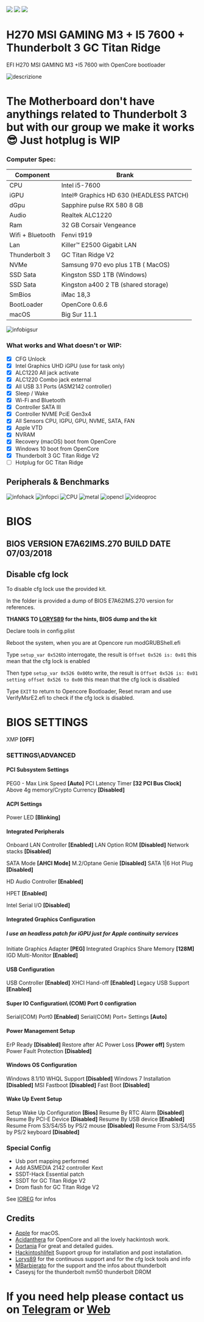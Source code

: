 [![](https://img.shields.io/badge/Telegram-HackintoshLifeIT-informational?style=flat&logo=telegram&logoColor=white&color=5fb659)](https://t.me/HackintoshLife_it)
[![](https://img.shields.io/badge/Facebook-HackintoshLifeIT-informational?style=flat&logo=facebook&logoColor=white&color=3a4dc9)](https://www.facebook.com/hackintoshlife/)
[![](https://img.shields.io/badge/Instagram-HackintoshLifeIT-informational?style=flat&logo=instagram&logoColor=white&color=8a178a)](https://www.instagram.com/hackintoshlife.it_official/)

# H270 MSI GAMING M3 + I5 7600 + Thunderbolt 3 GC Titan Ridge

EFI H270 MSI GAMING M3 +I5 7600 with OpenCore bootloader

![descrizione](./Infos/pc.png)

# The Motherboard don't have anythings related to Thunderbolt 3 but with our group we make it works :sunglasses: Just hotplug is WIP

### Computer Spec:

| Component        | Brank                                  |
| ---------------- | ---------------------------------------|
| CPU              | Intel i5-7600                          |
| iGPU             | Intel® Graphics HD 630 (HEADLESS PATCH)|
| dGpu             | Sapphire pulse RX 580 8 GB             |
| Audio            | Realtek ALC1220                        |
| Ram              | 32 GB Corsair Vengeance                |
| Wifi + Bluetooth | Fenvi t919                             |
| Lan              | Killer™ E2500 Gigabit LAN              |
| Thunderbolt 3    | GC Titan Ridge V2                      |
| NVMe             | Samsung 970 evo plus 1TB ( MacOS)      |
| SSD Sata         | Kingston SSD 1TB (Windows)             |
| SSD Sata         | Kingston a400 2 TB (shared storage)    |
| SmBios           | iMac 18,3                              |
| BootLoader       | OpenCore 0.6.6                         |
| macOS            | Big Sur 11.1                           |



![infobigsur](./Infos/infomac.png)


### What works and What doesn't or WIP:

- [x] CFG Unlock
- [x] Intel Graphics UHD iGPU (use for task only)
- [x] ALC1220 All jack activate
- [x] ALC1220 Combo jack external
- [x] All USB 3.1 Ports (ASM2142 controller)
- [x] Sleep / Wake
- [x] Wi-Fi and Bluetooth
- [x] Controller SATA III
- [x] Controller NVME PciE Gen3x4 
- [x] All Sensors CPU, IGPU, GPU, NVME, SATA, FAN
- [x] Apple VTD
- [x] NVRAM
- [x] Recovery (macOS) boot from OpenCore
- [x] Windows 10 boot from OpenCore
- [x] Thunderbolt 3 GC Titan Ridge V2
- [ ] Hotplug for GC Titan Ridge

## Peripherals & Benchmarks

![infohack](./Infos/peripherals.png)
![infopci](./Infos/TB.png)
![CPU](./Infos/cputest.jpg)
![metal](./Infos/metal.jpg)
![opencl](./Infos/opencl.jpg)
![videoproc](./Infos/videoproc.png)

# BIOS
## BIOS VERSION E7A62IMS.270 BUILD DATE 07/03/2018

## Disable cfg lock

To disable cfg lock use the provided kit.

In the folder is provided a dump of BIOS E7A62IMS.270 version for references. 

**THANKS TO [LORYS89](https://github.com/Lorys89) for the hints, BIOS dump and the kit**

Declare tools in config.plist

Reboot the system, when you are at Opencore run modGRUBShell.efi


Type `setup_var 0x526`to interrogate, the result is `Offset 0x526 is: 0x01` this mean that the cfg lock is enabled

Then type `setup_var 0x526 0x00`to write, the result is `Offset 0x526 is: 0x01 setting offset 0x526 to 0x00` this mean that the cfg lock is disabled

Type `EXIT` to return to Opencore Bootloader, Reset nvram and use VerifyMsrE2.efi to check if the cfg lock is disabled.

# BIOS SETTINGS

XMP **[OFF]**

### SETTINGS\ADVANCED
#### PCI Subsystem Settings

PEG0 - Max Link Speed **[Auto]**
PCI Latency Timer **[32 PCI Bus Clock]**
Above 4g memory/Crypto Currency **[Disabled]**

#### ACPI Settings
Power LED **[Blinking]**

#### Integrated Peripherals
Onboard LAN Controller **[Enabled]**
LAN Option ROM **[Disabled]**
Network stacks **[Disabled]**

SATA Mode **[AHCI Mode]**
M.2/Optane Genie **[Disabled]**
SATA 1|6 Hot Plug **[Disabled]**


HD Audio Controller **[Enabled]**

HPET **[Enabled]**

Intel Serial I/O **[Disabled]**

#### Integrated Graphics Configuration
##### I use an headless patch for iGPU just for Apple continuity services
Initiate Graphics Adapter **[PEG]**
Integrated Graphics Share Memory **[128M]**
IGD Multi-Monitor **[Enabled]**
 
#### USB Configuration
USB Controller **[Enabled]**
XHCI Hand-off **[Enabled]**
Legacy USB Support **[Enabled]**

#### Super IO Configuration\ (COM) Port 0 configration
Serial(COM) Port0 **[Enabled]**
Serial(COM) Port= Settings **[Auto]**

#### Power Management Setup
ErP Ready **[Disabled]**
Restore after AC Power Loss **[Power off]**
System Power Fault Protection **[Disabled]**

#### Windows OS Configuration
Windows 8.1/10 WHQL Support **[Disabled]**
Windows 7 Installation **[Disabled]**
MSI Fastboot **[Disabled]**
Fast Boot **[Disabled]**

#### Wake Up Event Setup
Setup Wake Up Configuration **[Bios]** 
Resume By RTC Alarm **[Disabled]**
Resume By PCI-E Device **[Disabled]**
Resume By USB device **[Enabled]**
Resume From S3/S4/S5 by PS/2 mouse **[Disabled]**
Resume From S3/S4/S5 by PS/2 keyboard **[Disabled]**



### Special Config

- Usb port mapping performed
- Add ASMEDIA 2142 controller Kext
- SSDT-Hack Essential patch
- SSDT for GC Titan Ridge V2
- Drom flash for GC Titan Ridge V2

See [IOREG](https://github.com/basett1/HACKINTOSH-MSI-H270-OPENCORE/blob/main/iMac.ioreg) for infos

## Credits

- [Apple](https://apple.com) for macOS.
- [Acidanthera](https://github.com/acidanthera) for OpenCore and all the lovely hackintosh work.
- [Dortania](https://dortania.github.io/OpenCore-Install-Guide/config-laptop.plist/icelake.html) For great and detailed guides.
- [Hackintoshlifeit](https://github.com/Hackintoshlifeit) Support group for installation and post installation.
- [Lorys89](https://github.com/Lorys89) for the continuous support and for the cfg lock tools and info
- [MBarbierato](https://github.com/mbarbierato) for the support and the infos about thunderbolt
- Caseysj for the thunderbolt nvm50 thunderbolt DROM

# If you need help please contact us on [Telegram](https://t.me/HackintoshLife_it) or [Web](https://www.hackintoshlife.it/)


